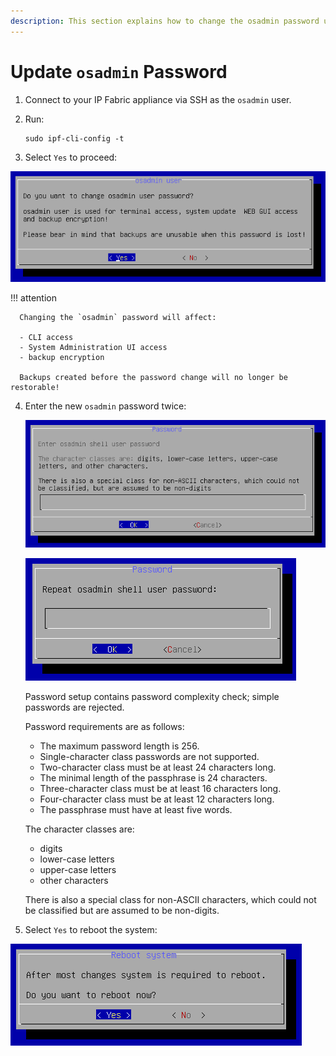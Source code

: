 ```yaml
---
description: This section explains how to change the osadmin password using the First Boot Wizard.
---
```


# Update `osadmin` Password

1. Connect to your IP Fabric appliance via SSH as the `osadmin` user.

2. Run:

   ```shell
   sudo ipf-cli-config -t
   ```

3. Select `Yes` to proceed:

  ![Do you want to change osadmin user password?](osadmin_password_change2.png)

  !!! attention

      Changing the `osadmin` password will affect:

      - CLI access
      - System Administration UI access
      - backup encryption

      Backups created before the password change will no longer be restorable!

4. Enter the new `osadmin` password twice:

   ![Enter osadmin shell user password](osadmin_password_change3.png)

   ![Repeat osadmin user password](osadmin_password_change4.png)

   Password setup contains password complexity check; simple passwords are
   rejected.

   Password requirements are as follows:

   - The maximum password length is 256.
   - Single-character class passwords are not supported.
   - Two-character class must be at least 24 characters long.
   - The minimal length of the passphrase is 24 characters.
   - Three-character class must be at least 16 characters long.
   - Four-character class must be at least 12 characters long.
   - The passphrase must have at least five words.

   The character classes are:

   - digits
   - lower-case letters
   - upper-case letters
   - other characters

   There is also a special class for non-ASCII characters, which could not be 
   classified but are assumed to be non-digits.

5. Select `Yes` to reboot the system:

  ![Reboot system](reboot.png)
